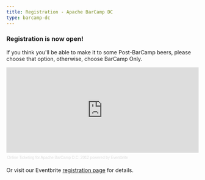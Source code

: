 ```yaml
---
title: Registration - Apache BarCamp DC
type: barcamp-dc
---
```


### Registration is now open!

If you think you'll be able to make it to some Post-BarCamp beers, please choose
that option, otherwise, choose BarCamp Only.

<div style="width:100%; text-align:left;" >
 <iframe  src="https://www.eventbrite.com/tickets-external?eid=3034840289&ref=etckt" 
   frameborder="0" height="224" width="100%" vspace="0" hspace="0" marginheight="5" 
   marginwidth="5" scrolling="auto" allowtransparency="true">
 </iframe>
<div style="font-family:Helvetica, Arial; font-size:10px; padding:5px 0 5px; 
            margin:2px; width:100%; text-align:left;" ><a style="color:#ddd; 
            text-decoration:none;" target="_blank" 
    href="https://www.eventbrite.com/r/etckt" >Online Ticketing</a>
  <span style="color:#ddd;" > for </span><a style="color:#ddd; text-decoration:none;" 
  target="_blank" href="https://apachebarcampdc.eventbrite.com?ref=etckt" >
  Apache BarCamp D.C. 2012</a><span style="color:#ddd;" > powered by </span>
  <a style="color:#ddd; text-decoration:none;" target="_blank" href="https://www.eventbrite.com?ref=etckt" >Eventbrite</a></div></div>
  
  Or visit our Eventbrite [registration page](https://apachebarcampdc.eventbrite.com) for details.

